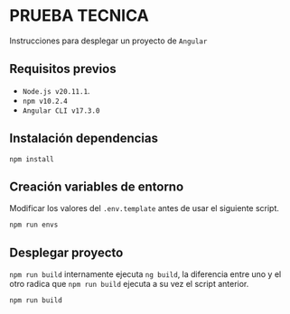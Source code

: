 # PRUEBA TECNICA

Instrucciones para desplegar un proyecto de `Angular`

## Requisitos previos

- `Node.js v20.11.1`.
- `npm v10.2.4`
- `Angular CLI v17.3.0`

## Instalación dependencias

```
npm install
```

## Creación variables de entorno

Modificar los valores del `.env.template` antes de usar el siguiente script.

```
npm run envs
```

## Desplegar proyecto

`npm run build` internamente ejecuta `ng build`, la diferencia entre uno y el otro radica que `npm run build` ejecuta a su vez el script anterior.

```
npm run build
```
